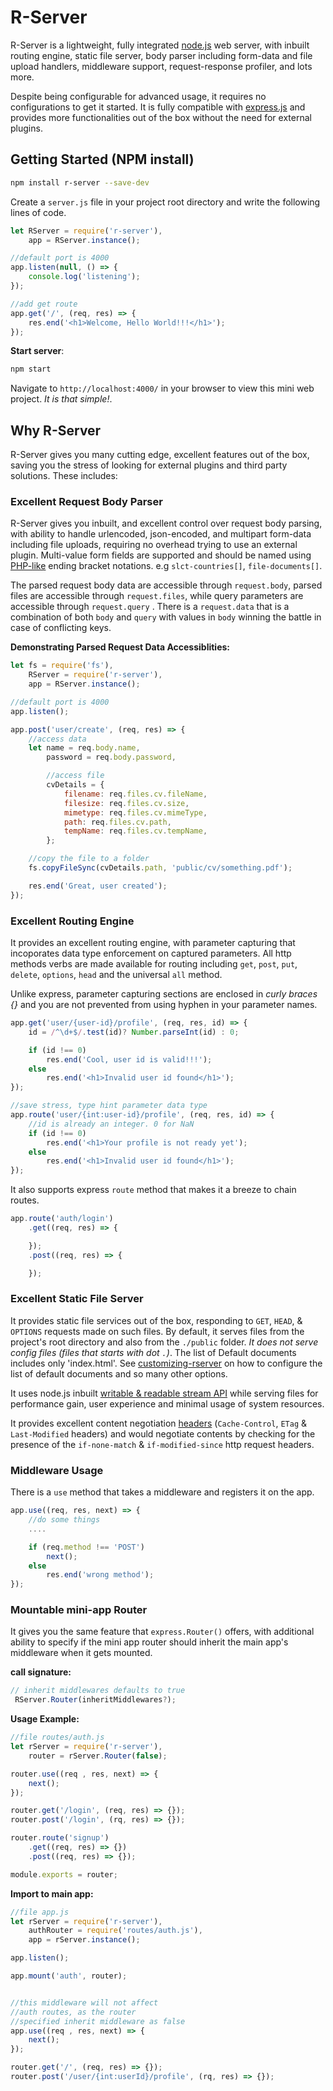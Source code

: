 # R-Server

R-Server is a lightweight, fully integrated [node.js](https://nodejs.org/en/docs/guides/anatomy-of-an-http-transaction/) web server, with inbuilt routing engine, static file server, body parser including form-data and file upload handlers, middleware support, request-response profiler, and lots more.

Despite being configurable for advanced usage, it requires no configurations to get it started. It is fully compatible with [express.js](https://expressjs.com/) and provides more functionalities out of the box without the need for external plugins.

## Getting Started (NPM install)

```bash
npm install r-server --save-dev
```

Create a `server.js` file in your project root directory and write the following lines of code.

```javascript
let RServer = require('r-server'),
    app = RServer.instance();

//default port is 4000
app.listen(null, () => {
    console.log('listening');
});

//add get route
app.get('/', (req, res) => {
    res.end('<h1>Welcome, Hello World!!!</h1>');
});
```

**Start server**:

```bash
npm start
```

Navigate to `http://localhost:4000/` in your browser to view this mini web project. *It is that simple!*.

## Why R-Server

R-Server gives you many cutting edge, excellent features out of the box, saving you the stress of looking for external plugins and third party solutions. These includes:

### Excellent Request Body Parser

R-Server gives you inbuilt, and excellent control over request body parsing, with ability to handle urlencoded, json-encoded, and multipart form-data including file uploads, requiring no overhead trying to use an external plugin. Multi-value form fields are supported and should be named using [PHP-like](http://php.net/manual/en/tutorial.forms.php) ending bracket notations. e.g `slct-countries[]`, `file-documents[]`.

The parsed request body data are accessible through `request.body`, parsed files are accessible through `request.files`, while query parameters are accessible through `request.query` . There is a `request.data` that is a combination of both `body` and `query` with values in `body` winning the battle in case of conflicting keys.

**Demonstrating Parsed Request Data Accessiblities:**

```javascript
let fs = require('fs'),
    RServer = require('r-server'),
    app = RServer.instance();

//default port is 4000
app.listen();

app.post('user/create', (req, res) => {
    //access data
    let name = req.body.name,
        password = req.body.password,

        //access file
        cvDetails = {
            filename: req.files.cv.fileName,
            filesize: req.files.cv.size,
            mimetype: req.files.cv.mimeType,
            path: req.files.cv.path,
            tempName: req.files.cv.tempName,
        };

    //copy the file to a folder
    fs.copyFileSync(cvDetails.path, 'public/cv/something.pdf');

    res.end('Great, user created');
});
```

### Excellent Routing Engine

It provides an excellent routing engine, with parameter capturing that incoporates data type enforcement on captured parameters. All http methods verbs are made available for routing including `get`, `post`, `put`, `delete`, `options`, `head` and the universal `all` method.

Unlike express, parameter capturing sections are enclosed in *curly braces {}*  and you are not prevented from using hyphen in your parameter names.

```javascript
app.get('user/{user-id}/profile', (req, res, id) => {
    id = /^\d+$/.test(id)? Number.parseInt(id) : 0;

    if (id !== 0)
        res.end('Cool, user id is valid!!!');
    else
        res.end('<h1>Invalid user id found</h1>');
});

//save stress, type hint parameter data type
app.route('user/{int:user-id}/profile', (req, res, id) => {
    //id is already an integer. 0 for NaN
    if (id !== 0)
        res.end('<h1>Your profile is not ready yet');
    else
        res.end('<h1>Invalid user id found</h1>');
});
```

It also supports express `route` method that makes it a breeze to chain routes.

```javascript
app.route('auth/login')
    .get((req, res) => {

    });
    .post((req, res) => {

    });
```

### Excellent Static File Server

It provides static file services out of the box, responding to `GET`, `HEAD`, & `OPTIONS` requests made on such files. By default, it serves files from the project's root directory and also from the `./public` folder. *It does not serve config files (files that starts with dot `.`)*. The list of Default documents includes only 'index.html'. See [customizing-rserver](#customizing-rserver) on how to configure the list of default documents and so many other options.

It uses node.js inbuilt [writable & readable stream API](https://nodejs.org/api/stream.html#stream_class_stream_writable) while serving files for performance gain, user experience and minimal usage of system resources.

It provides excellent content negotiation [headers](https://www.w3.org/Protocols/rfc2616/rfc2616-sec14.html) (`Cache-Control`, `ETag` & `Last-Modified` headers) and would negotiate contents by checking for the presence of the  `if-none-match` & `if-modified-since` http request headers.

### Middleware Usage

There is a `use` method that takes a middleware and registers it on the app.

```javascript
app.use((req, res, next) => {
    //do some things
    ....

    if (req.method !== 'POST')
        next();
    else
        res.end('wrong method');
});
```

### Mountable mini-app Router

It gives you the same feature that `express.Router()` offers, with additional ability to specify if the mini app router should inherit the main app's middleware when it gets mounted.

**call signature:**

```javascript
// inherit middlewares defaults to true
 RServer.Router(inheritMiddlewares?);
```

**Usage Example:**

```javascript
//file routes/auth.js
let rServer = require('r-server'),
    router = rServer.Router(false);

router.use((req , res, next) => {
    next();
});

router.get('/login', (req, res) => {});
router.post('/login', (rq, res) => {});

router.route('signup')
    .get((req, res) => {})
    .post((req, res) => {});

module.exports = router;
```

**Import to main app:**

```javascript
//file app.js
let rServer = require('r-server'),
    authRouter = require('routes/auth.js'),
    app = rServer.instance();

app.listen();

app.mount('auth', router);


//this middleware will not affect
//auth routes, as the router
//specified inherit middleware as false
app.use((req , res, next) => {
    next();
});

router.get('/', (req, res) => {});
router.post('/user/{int:userId}/profile', (rq, res) => {});
```
